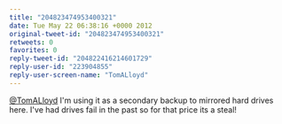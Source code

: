 ```yaml
---
title: "204823474953400321"
date: Tue May 22 06:38:16 +0000 2012
original-tweet-id: "204823474953400321"
retweets: 0
favorites: 0
reply-tweet-id: "204822416214601729"
reply-user-id: "223904855"
reply-user-screen-name: "TomALloyd"
---
```

<a href="https://twitter.com/TomALloyd">@TomALloyd</a> I'm using it as a secondary backup to mirrored hard drives here. I've had drives fail in the past so for that price its a steal!
